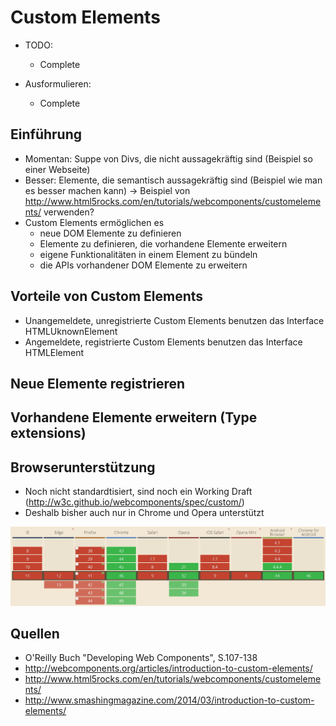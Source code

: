 # Custom Elements

- TODO:
  - Complete

- Ausformulieren:
  - Complete

## Einführung

- Momentan: Suppe von Divs, die nicht aussagekräftig sind (Beispiel so einer Webseite)
- Besser: Elemente, die semantisch aussagekräftig sind (Beispiel wie man es besser machen kann)
  -> Beispiel von http://www.html5rocks.com/en/tutorials/webcomponents/customelements/ verwenden?
- Custom Elements ermöglichen es
  - neue DOM Elemente zu definieren
  - Elemente zu definieren, die vorhandene Elemente erweitern
  - eigene Funktionalitäten in einem Element zu bündeln
  - die APIs vorhandener DOM Elemente zu erweitern


## Vorteile von Custom Elements

- Unangemeldete, unregistrierte Custom Elements benutzen das Interface HTMLUknownElement
- Angemeldete, registrierte Custom Elements benutzen das Interface HTMLElement


## Neue Elemente registrieren




## Vorhandene Elemente erweitern (Type extensions)




## Browserunterstützung

- Noch nicht standardtisiert, sind noch ein Working Draft (http://w3c.github.io/webcomponents/spec/custom/)
- Deshalb bisher auch nur in Chrome und Opera unterstützt

![Bild: Browserunterstützung von Custom Elements](https://raw.githubusercontent.com/glur4k/BATHWebComponents/master/docs/release/2-Web%20Components%20nach%20W3C/2-Web%20Components%20Technology%20Stack/images/2-Custom-elements_browserunterstuetzung.jpg "Custom Elements Browserunterstzützung. Quelle: http://caniuse.com/#feat=custom-elements")


## Quellen
- O'Reilly Buch "Developing Web Components", S.107-138
- http://webcomponents.org/articles/introduction-to-custom-elements/
- http://www.html5rocks.com/en/tutorials/webcomponents/customelements/
- http://www.smashingmagazine.com/2014/03/introduction-to-custom-elements/
